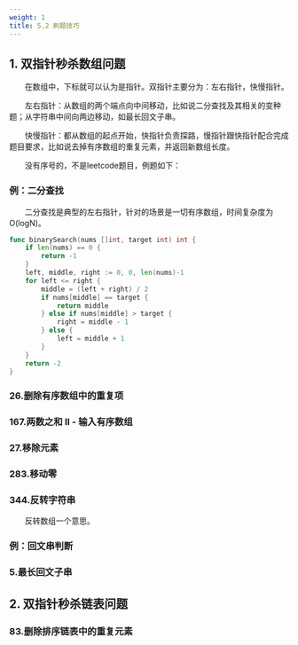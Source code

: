 ```yaml
---
weight: 1
title: 5.2 刷题技巧
---
```


## 1. 双指针秒杀数组问题

&emsp;&emsp;在数组中，下标就可以认为是指针。双指针主要分为：左右指针，快慢指针。

&emsp;&emsp;左右指针：从数组的两个端点向中间移动，比如说二分查找及其相关的变种题；从字符串中间向两边移动，如最长回文子串。

&emsp;&emsp;快慢指针：都从数组的起点开始，快指针负责探路，慢指针跟快指针配合完成题目要求，比如说去掉有序数组的重复元素，并返回新数组长度。

&emsp;&emsp;没有序号的，不是leetcode题目，例题如下：

### 例：二分查找

&emsp;&emsp;二分查找是典型的左右指针，针对的场景是一切有序数组，时间复杂度为O(logN)。

```go
func binarySearch(nums []int, target int) int {
	if len(nums) == 0 {
		return -1
	}
	left, middle, right := 0, 0, len(nums)-1
	for left <= right {
		middle = (left + right) / 2
		if nums[middle] == target {
			return middle
		} else if nums[middle] > target {
			right = middle - 1
		} else {
			left = middle + 1
		}
	}
	return -2
}
```

### 26.删除有序数组中的重复项

### 167.两数之和 II - 输入有序数组

### 27.移除元素

### 283.移动零

### 344.反转字符串

&emsp;&emsp;反转数组一个意思。

### 例：回文串判断

### 5.最长回文子串

## 2. 双指针秒杀链表问题

### 83.删除排序链表中的重复元素
